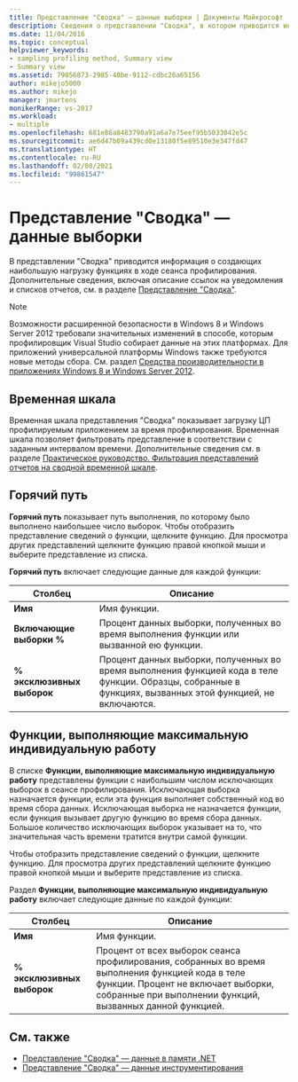 ```yaml
---
title: Представление "Сводка" — данные выборки | Документы Майкрософт
description: Сведения о представлении "Сводка", в котором приводится информация о создающих наибольшую нагрузку функциях в ходе сеанса профилирования.
ms.date: 11/04/2016
ms.topic: conceptual
helpviewer_keywords:
- sampling profiling method, Summary view
- Summary view
ms.assetid: 79056873-2985-40be-9112-cdbc26a65156
author: mikejo5000
ms.author: mikejo
manager: jmartens
monikerRange: vs-2017
ms.workload:
- multiple
ms.openlocfilehash: 681e86a8483790a91a6a7e75eef95b5033042e5c
ms.sourcegitcommit: ae6d47b09a439cd0e13180f5e89510e3e347fd47
ms.translationtype: HT
ms.contentlocale: ru-RU
ms.lasthandoff: 02/08/2021
ms.locfileid: "99861547"
---
```

# <a name="summary-view---sampling-data"></a>Представление "Сводка" — данные выборки
В представлении "Сводка" приводится информация о создающих наибольшую нагрузку функциях в ходе сеанса профилирования. Дополнительные сведения, включая описание ссылок на уведомления и списков отчетов, см. в разделе [Представление "Сводка"](../profiling/summary-view.md).

> [!NOTE]
> Возможности расширенной безопасности в Windows 8 и Windows Server 2012 требовали значительных изменений в способе, которым профилировщик Visual Studio собирает данные на этих платформах. Для приложений универсальной платформы Windows также требуются новые методы сбора. См. раздел [Средства производительности в приложениях Windows 8 и Windows Server 2012](../profiling/performance-tools-on-windows-8-and-windows-server-2012-applications.md).

## <a name="timeline-graph"></a>Временная шкала
 Временная шкала представления "Сводка" показывает загрузку ЦП профилируемым приложением за время профилирования. Временная шкала позволяет фильтровать представление в соответствии с заданным интервалом времени. Дополнительные сведения см. в разделе [Практическое руководство. Фильтрация представлений отчетов на сводной временной шкале](../profiling/how-to-filter-report-views-from-the-summary-timeline.md).

## <a name="hot-path"></a>Горячий путь
 **Горячий путь** показывает путь выполнения, по которому было выполнено наибольшее число выборок. Чтобы отобразить представление сведений о функции, щелкните функцию. Для просмотра других представлений щелкните функцию правой кнопкой мыши и выберите представление из списка.

 **Горячий путь** включает следующие данные для каждой функции:

|Столбец|Описание|
|------------|-----------------|
|**Имя**|Имя функции.|
|**Включающие выборки %**|Процент данных выборки, полученных во время выполнения функции или вызванной ею функции.|
|**% эксклюзивных выборок**|Процент данных выборки, полученных во время выполнения функцией кода в теле функции. Образцы, собранные в функциях, вызванных этой функцией, не включаются.|

## <a name="functions-doing-most-individual-work"></a>Функции, выполняющие максимальную индивидуальную работу
 В списке **Функции, выполняющие максимальную индивидуальную работу** представлены функции с наибольшим числом исключающих выборок в сеансе профилирования. Исключающая выборка назначается функции, если эта функция выполняет собственный код во время сбора данных. Исключающая выборка не назначается функции, если функция вызывает другую функцию во время сбора данных. Большое количество исключающих выборок указывает на то, что значительная часть времени тратится внутри самой функции.

 Чтобы отобразить представление сведений о функции, щелкните функцию. Для просмотра других представлений щелкните функцию правой кнопкой мыши и выберите представление из списка.

 Раздел **Функции, выполняющие максимальную индивидуальную работу** включает следующие данные по каждой функции:

|Столбец|Описание|
|------------|-----------------|
|**Имя**|Имя функции.|
|**% эксклюзивных выборок**|Процент от всех выборок сеанса профилирования, собранных во время выполнения функцией кода в теле функции. Процент не включает выборки, собранные при выполнении функций, вызванных данной функцией.|

## <a name="see-also"></a>См. также
- [Представление "Сводка" — данные в памяти .NET](../profiling/summary-view-dotnet-memory-data.md)
- [Представление "Сводка" — данные инструментирования](../profiling/summary-view-instrumentation-data.md)
